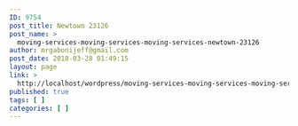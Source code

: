 ```yaml
---
ID: 9754
post_title: Newtown 23126
post_name: >
  moving-services-moving-services-moving-services-newtown-23126
author: mrgabonijeff@gmail.com
post_date: 2018-03-28 01:49:15
layout: page
link: >
  http://localhost/wordpress/moving-services-moving-services-moving-services-newtown-23126/
published: true
tags: [ ]
categories: [ ]
---
```

